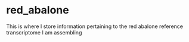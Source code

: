 # red_abalone
This is where I store information pertaining to the red abalone reference transcriptome I am assembling
